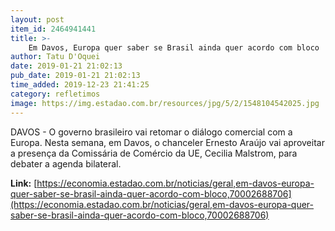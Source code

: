 ```yaml
---
layout: post
item_id: 2464941441
title: >-
    Em Davos, Europa quer saber se Brasil ainda quer acordo com bloco
author: Tatu D'Oquei
date: 2019-01-21 21:02:13
pub_date: 2019-01-21 21:02:13
time_added: 2019-12-23 21:41:25
category: refletimos
image: https://img.estadao.com.br/resources/jpg/5/2/1548104542025.jpg
---
```


DAVOS - O governo brasileiro vai retomar o diálogo comercial com a Europa. Nesta semana, em Davos, o chanceler Ernesto Araújo vai aproveitar a presença da Comissária de Comércio da UE, Cecilia Malstrom, para debater a agenda bilateral.

**Link:** [https://economia.estadao.com.br/noticias/geral,em-davos-europa-quer-saber-se-brasil-ainda-quer-acordo-com-bloco,70002688706](https://economia.estadao.com.br/noticias/geral,em-davos-europa-quer-saber-se-brasil-ainda-quer-acordo-com-bloco,70002688706)

